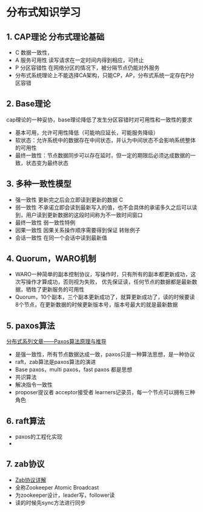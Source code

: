 # 分布式知识学习

## 1. CAP理论 分布式理论基础

* C 数据一致性，
* A 服务可用性 读写请求在一定时间内得到相应，可终止
* P 分区容错性 在网络分区的情况下，被分隔节点仍能对外服务
* 分布式系统理论上不能选择CA架构，只能CP，AP，分布式系统一定存在P分区容错

## 2. Base理论

cap理论的一种妥协，base理论降低了发生分区容错时对可用性和一致性的要求

* 基本可用，允许可用性降低（可能响应延长，可能服务降级）
* 软状态：允许系统中的数据存在中间状态，并认为中间状态不会影响系统整体的可用性
* 最终一致性：节点数据同步可以存在延时，但一定的期限后必须达成数据的一致，状态变为最终状态

## 3. 多种一致性模型

* 强一致性 更新完之后会立即读到更新的数据 C
* 弱一致性 不承诺立即会读到最新写入的值，也不会具体的承诺多久之后可以读到，用户读到更新数据的这段时间称为不一致时间窗口
* 最终一致性 弱一致性特例
* 因果一致性 因果关系操作顺序需要得到保证 转账例子
* 会话一致性 在同一个会话中读到最新值

## 4. Quorum，WARO机制

* WARO一种简单的副本控制协议，写操作时，只有所有的副本都更新成功，这次写操作才算成功，否则视为失败，
  优先保证读，任何节点的数据都是最新数据，牺牲了更新服务的可用性
* Quorum，10个副本，三个副本更新成功了，就算更新成功了，读的时候要读8个节点，在更新数据的时候更新版本号，版本号最大的就是最新数据

## 5. paxos算法

[分布式系列文章——Paxos算法原理与推导](https://www.cnblogs.com/linbingdong/p/6253479.html)

* 是强一致性，所有节点数据达成一致，paxos只是一种算法思想，是一种协议
* raft，zab算法是paxos算法的演进
* Base paxos，multi paxos，fast paxos 都是思想
* 共识算法
* 解决指令一致性
* proposer提议者 acceptor接受者 learners记录员，每一个节点可以拥有三种角色

## 6. raft算法

* paxos的工程化实现
* 

## 7. zab协议

* [Zab协议详解](https://blog.csdn.net/liuchang19950703/article/details/111406622)
* 全称Zookeeper Atomic Broadcast
* 为zookeeper设计，leader写，follower读
* 读的时候先sync方法进行同步
